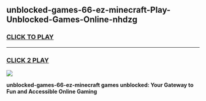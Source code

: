 
## unblocked-games-66-ez-minecraft-Play-Unblocked-Games-Online-nhdzg
<h3>
<a href="https://premium76.site?title=unblocked-games-66-ez-minecraft&ref=25A">CLICK TO PLAY</a></h3>
<hr>

<h3>
<a href="https://premium76.site?title=unblocked-games-66-ez-minecraft&ref=25A">CLICK 2 PLAY</a>
  
</h3>

<a href="https://premium76.site?title=unblocked-games-66-ez-minecraft&ref=25A"><img src="https://clearcache.store/games.png"></a>


**unblocked-games-66-ez-minecraft games unblocked: Your Gateway to Fun and Accessible Online Gaming**

